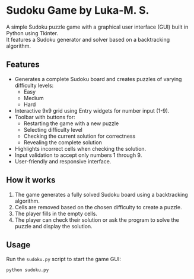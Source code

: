 # Sudoku Game by Luka-M. S.

A simple Sudoku puzzle game with a graphical user interface (GUI) built in Python using Tkinter.  
It features a Sudoku generator and solver based on a backtracking algorithm.

## Features

- Generates a complete Sudoku board and creates puzzles of varying difficulty levels:
  - Easy
  - Medium
  - Hard
- Interactive 9x9 grid using Entry widgets for number input (1-9).
- Toolbar with buttons for:
  - Restarting the game with a new puzzle
  - Selecting difficulty level
  - Checking the current solution for correctness
  - Revealing the complete solution
- Highlights incorrect cells when checking the solution.
- Input validation to accept only numbers 1 through 9.
- User-friendly and responsive interface.

## How it works

1. The game generates a fully solved Sudoku board using a backtracking algorithm.
2. Cells are removed based on the chosen difficulty to create a puzzle.
3. The player fills in the empty cells.
4. The player can check their solution or ask the program to solve the puzzle and display the solution.

## Usage

Run the `sudoku.py` script to start the game GUI:

```bash
python sudoku.py
